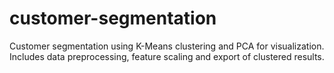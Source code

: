 # customer-segmentation
Customer segmentation using K-Means clustering and PCA for visualization. Includes data preprocessing, feature scaling and export of clustered results.
